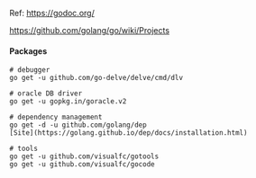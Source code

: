 Ref: https://godoc.org/

https://github.com/golang/go/wiki/Projects

#### Packages
```shell
# debugger
go get -u github.com/go-delve/delve/cmd/dlv

# oracle DB driver
go get -u gopkg.in/goracle.v2

# dependency management
go get -d -u github.com/golang/dep
[Site](https://golang.github.io/dep/docs/installation.html)

# tools
go get -u github.com/visualfc/gotools
go get -u github.com/visualfc/gocode
```
